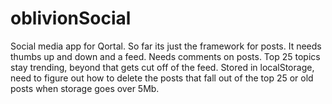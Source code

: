 # oblivionSocial



Social media app for Qortal. So far its just the framework for posts. It needs thumbs up and down and a feed. Needs comments on posts. Top 25 topics stay trending, beyond that gets cut off of the feed. Stored in localStorage, need to figure out how to delete the posts that fall out of the top 25 or old posts when storage goes over 5Mb.
